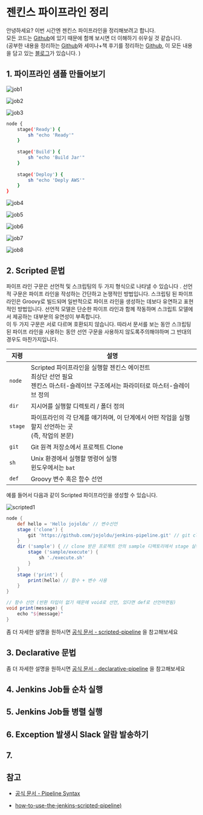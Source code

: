 # 젠킨스 파이프라인 정리

안녕하세요? 이번 시간엔 젠킨스 파이프라인을 정리해보려고 합니다.  
모든 코드는 [Github](https://github.com/jojoldu/blog-code/tree/master/jenkins-pipeline)에 있기 때문에 함께 보시면 더 이해하기 쉬우실 것 같습니다.  
(공부한 내용을 정리하는 [Github](https://github.com/jojoldu/blog-code)와 세미나+책 후기를 정리하는 [Github](https://github.com/jojoldu/review), 이 모든 내용을 담고 있는 [블로그](http://jojoldu.tistory.com/)가 있습니다. )<br/>


## 1. 파이프라인 샘플 만들어보기

![job1](./images/job1.png)

![job2](./images/job2.png)

![job3](./images/job3.png)


```bash
node {
    stage('Ready') {
        sh "echo 'Ready'"
    }
    
    stage('Build') {
        sh "echo 'Build Jar'"
    }
    
    stage('Deploy') {
        sh "echo 'Deply AWS'"
    }
}
```

![job4](./images/job4.png)

![job5](./images/job5.png)

![job6](./images/job6.png)

![job7](./images/job7.png)

![job8](./images/job8.png)


## 2. Scripted 문법

파이프 라인 구문은 선언적 및 스크립팅의 두 가지 형식으로 나타낼 수 있습니다 . 선언적 구문은 파이프 라인을 작성하는 간단하고 논쟁적인 방법입니다. 스크립팅 된 파이프 라인은 Groovy로 빌드되며 일반적으로 파이프 라인을 생성하는 데보다 유연하고 표현적인 방법입니다.
선언적 모델은 단순한 파이프 라인과 함께 작동하며 스크립트 모델에서 제공하는 대부분의 유연성이 부족합니다.  
이 두 가지 구문은 서로 다르며 호환되지 않습니다. 따라서 문서를 보는 동안 스크립팅 된 파이프 라인을 사용하는 동안 선언 구문을 사용하지 않도록주의해야하며 그 반대의 경우도 마찬가지입니다.


	

| 지령   |  설명   |
|  ---  |  ---  |
|  ```node```     |  Scripted 파이프라인을 실행할 젠킨스 에이전트 <br> 최상단 선언 필요 <br> 젠킨스 마스터-슬레이브 구조에서는 파라미터로 마스터-슬레이브 정의     |
|  ```dir```     |  지시어를 실행할 디렉토리 / 폴더 정의     |
|  ```stage```     |  파이프라인의 각 단계를 얘기하며, 이 단계에서 어떤 작업을 실행할지 선언하는 곳<br> (즉, 작업의 본문)     |
|   ```git```    | Git 원격 저장소에서 프로젝트 Clone    |
|  ```sh```     | Unix 환경에서 실행할 명령어 실행<br>윈도우에서는 ```bat```    |
|  ```def```     | Groovy 변수 혹은 함수 선언   |


예를 들어서 다음과 같이 Scripted 파이프라인을 생성할 수 있습니다.

![scripted1](./images/scripted1.png)

```groovy
node {
    def hello = 'Hello jojoldu' // 변수선언
    stage ('clone') {
        git 'https://github.com/jojoldu/jenkins-pipeline.git' // git clone
    }
    dir ('sample') { // clone 받은 프로젝트 안의 sample 디렉토리에서 stage 실행
        stage ('sample/execute') {
            sh './execute.sh'
        }
    }
    stage ('print') {
        print(hello) // 함수 + 변수 사용
    }
}

// 함수 선언 (반환 타입이 없기 때문에 void로 선언, 있다면 def로 선언하면됨)
void print(message) {
    echo "${message}"
}
```

좀 더 자세한 설명을 원하시면 [공식 문서 - scripted-pipeline](https://jenkins.io/doc/book/pipeline/syntax/#scripted-pipeline) 을 참고해보세요

## 3. Declarative 문법


좀 더 자세한 설명을 원하시면 [공식 문서 - declarative-pipeline](https://jenkins.io/doc/book/pipeline/syntax/#declarative-pipeline) 을 참고해보세요

## 4. Jenkins Job들 순차 실행

## 5. Jenkins Job들 병렬 실행
 
## 6. Exception 발생시 Slack 알람 발송하기

## 7. 
## 참고

* [공식 문서 - Pipeline Syntax](https://jenkins.io/doc/book/pipeline/syntax/)

* [how-to-use-the-jenkins-scripted-pipeline)](https://www.blazemeter.com/blog/how-to-use-the-jenkins-scripted-pipeline)